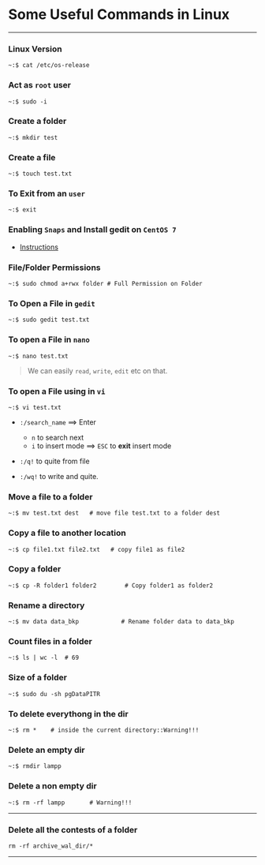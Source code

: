 # **Some Useful Commands in Linux**

---

### Linux Version

```shell
~:$ cat /etc/os-release
```

### Act as `root` user

```shell
~:$ sudo -i
```

### Create a folder

```shell
~:$ mkdir test
```

### Create a file

```shell
~:$ touch test.txt
```

### To Exit from an `user`

```shell
~:$ exit
```

### Enabling `Snaps` and Install gedit on `CentOS 7`

- [Instructions](https://snapcraft.io/install/gedit/centos)

### File/Folder Permissions

```shell
~:$ sudo chmod a+rwx folder # Full Permission on Folder
```

### To Open a File in `gedit` 

```shell
~:$ sudo gedit test.txt
```

### To open a File in `nano`

```shell
~:$ nano test.txt
```

> We can easily `read`, `write`, `edit` etc on that.

### To open a File using in `vi`

```shell
~:$ vi test.txt
```

- `:/search_name` ==> Enter
    - `n` to search next  
    - `i` to insert mode ==> `ESC` to **exit** insert mode

- `:/q!` to quite from file  

- `:/wq!` to write and quite.

### Move a file to a folder 

```shell
~:$ mv test.txt dest   # move file test.txt to a folder dest
```

### Copy a file to another location

```shell
~:$ cp file1.txt file2.txt   # copy file1 as file2
```

### Copy a folder 

```shell
~:$ cp -R folder1 folder2        # Copy folder1 as folder2
```

### Rename a directory

```shell
~:$ mv data data_bkp            # Rename folder data to data_bkp
```

### Count files in a folder

```shell
~:$ ls | wc -l  # 69
```

### Size of a folder

```shell
~:$ sudo du -sh pgDataPITR
```

### To delete everythong in the dir


```shell
~:$ rm *    # inside the current directory::Warning!!!
```

### Delete an empty dir

```shell
~:$ rmdir lampp
```

### Delete a non empty dir

```shell
~:$ rm -rf lampp       # Warning!!!
```

---


### Delete all the contests of a folder

```shell
rm -rf archive_wal_dir/*
```

---

